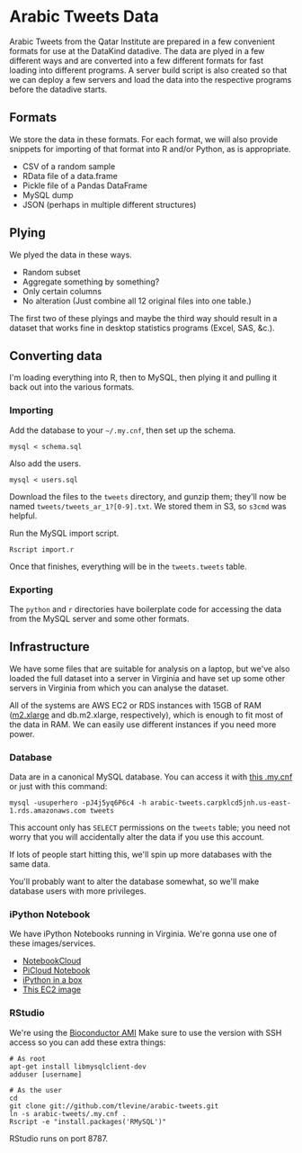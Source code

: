 Arabic Tweets Data
====
Arabic Tweets from the Qatar Institute are prepared in a few convenient formats
for use at the DataKind datadive. The data are plyed in a few different ways
and are converted into a few different formats for fast loading into different
programs. A server build script is also created so that we can deploy a few
servers and load the data into the respective programs before the datadive
starts.

## Formats
We store the data in these formats. For each format, we will also provide
snippets for importing of that format into R and/or Python, as is appropriate.

* CSV of a random sample
* RData file of a data.frame
* Pickle file of a Pandas DataFrame
* MySQL dump
* JSON (perhaps in multiple different structures)

## Plying
We plyed the data in these ways.

* Random subset
* Aggregate something by something?
* Only certain columns
* No alteration (Just combine all 12 original files into one table.)

The first two of these plyings and maybe the third way should result in a
dataset that works fine in desktop statistics programs (Excel, SAS, &c.).

## Converting data
I'm loading everything into R, then to MySQL, then plying it and pulling it back
out into the various formats.

### Importing
Add the database to your `~/.my.cnf`, then set up the schema.

    mysql < schema.sql

Also add the users.

    mysql < users.sql

Download the files to the `tweets` directory, and gunzip them; they'll now be
named `tweets/tweets_ar_1?[0-9].txt`. We stored them in S3, so `s3cmd` was
helpful.

Run the MySQL import script.

    Rscript import.r

Once that finishes, everything will be in the `tweets.tweets` table.

### Exporting
The `python` and `r` directories have boilerplate code for accessing the data
from the MySQL server and some other formats.

## Infrastructure
We have some files that are suitable for analysis on a laptop, but we've also
loaded the full dataset into a server in Virginia and have set up some other
servers in Virginia from which you can analyse the dataset. 

All of the systems are AWS EC2 or RDS instances with 15GB of RAM
([m2.xlarge](http://aws.amazon.com/ec2/instance-types/) and db.m2.xlarge, respectively),
which is enough to fit most of the data in RAM. We can easily use different
instances if you need more power.

### Database
Data are in a canonical MySQL database. You can access it with
[this .my.cnf](.my.cnf) or just with this command:

    mysql -usuperhero -pJ4j5yq6P6c4 -h arabic-tweets.carpklcd5jnh.us-east-1.rds.amazonaws.com tweets

This account only has `SELECT` permissions on the `tweets` table; you need not
worry that you will accidentally alter the data if you use this account.

If lots of people start hitting this, we'll spin up more databases with the same data.

You'll probably want to alter the database somewhat, so we'll make database
users with more privileges.

### iPython Notebook
We have iPython Notebooks running in Virginia. We're gonna use one of these images/services.

* [NotebookCloud](https://notebookcloud.appspot.com)
* [PiCloud Notebook](http://blog.picloud.com/2012/12/23/introducing-the-picloud-notebook/)
* [iPython in a box](https://github.com/wholeslide/ipython_in_a_box)
* [This EC2 image](https://aws.amazon.com/amis/crosscompute-python-scientific-computing-environment-and-tutorials-20121009)

### RStudio
We're using the [Bioconductor AMI](http://bioconductor.org/help/bioconductor-cloud-ami/)
Make sure to use the version with SSH access so you can add these extra things:

    # As root
    apt-get install libmysqlclient-dev
    adduser [username]

    # As the user
    cd
    git clone git://github.com/tlevine/arabic-tweets.git
    ln -s arabic-tweets/.my.cnf .
    Rscript -e "install.packages('RMySQL')"

RStudio runs on port 8787.

